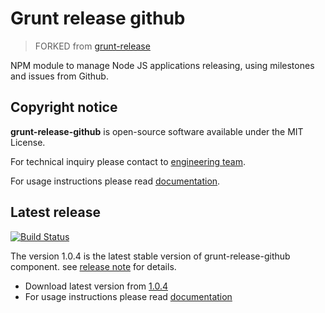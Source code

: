 # Grunt release github

> FORKED from [grunt-release](https://github.com/geddski/grunt-release)

NPM module to manage Node JS applications releasing, using milestones and issues from Github.

## Copyright notice

**grunt-release-github** is open-source software available under the MIT License.

For technical inquiry please contact to [engineering team](http://github.com/dani8art/grunt-release-github/tree/master/extra/contact.md).

For usage instructions please read [documentation](http://github.com/dani8art/grunt-release-github/tree/master/docs).

## Latest release

[![Build Status](https://travis-ci.org/dani8art/grunt-release-github.svg?branch=master)](https://travis-ci.org/http://github.com/dani8art/grunt-release-github)

The version 1.0.4 is the latest stable version of grunt-release-github component.
see [release note](http://github.com/dani8art/grunt-release-github/releases/tag/1.0.4) for details.

- Download latest version from [1.0.4](http://github.com/dani8art/grunt-release-github/releases/tag/1.0.4)
- For usage instructions please read [documentation](http://github.com/dani8art/grunt-release-github/tree/master/docs)